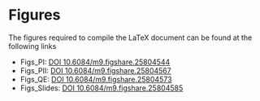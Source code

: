 # Figures

The figures required to compile the LaTeX document can be found at the following links

* Figs_PI: [DOI 10.6084/m9.figshare.25804544](https://doi.org/10.6084/m9.figshare.25804544)
* Figs_PII: [DOI 10.6084/m9.figshare.25804567](https://doi.org/10.6084/m9.figshare.25804567)
* Figs_QE: [DOI 10.6084/m9.figshare.25804573](https://doi.org/10.6084/m9.figshare.25804573)
* Figs_Slides: [DOI 10.6084/m9.figshare.25804585](https://doi.org/10.6084/m9.figshare.25804585)